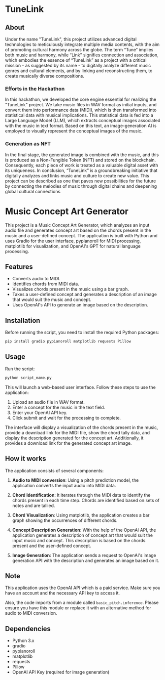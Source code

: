 # TuneLink

## About
Under the name "TuneLink", this project utilizes advanced digital technologies to meticulously integrate multiple media contents, with the aim of promoting cultural harmony across the globe. The term “Tune” implies both music and harmony, while “Link” signifies connection and association, which embodies the essence of “TuneLink” as a project with a critical mission - as suggested by its name - to digitally analyze different music genres and cultural elements, and by linking and reconstructing them, to create musically diverse compositions.

### Efforts in the Hackathon
In this hackathon, we developed the core engine essential for realizing the "TuneLink" project. We take music files in WAV format as initial inputs, and convert them into performance data (MIDI), which is then transformed into statistical data with musical implications. This statistical data is fed into a Large Language Model (LLM), which extracts conceptual images associated with the music in text format. Based on this text, an image-generation AI is employed to visually represent the conceptual images of the music.

### Generation as NFT
In the final stage, the generated image is combined with the music, and this is produced as a Non-Fungible Token (NFT) and stored on the blockchain. Consequently, each piece of work is treated as a valuable digital asset with its uniqueness. In conclusion, “TuneLink” is a groundbreaking initiative that digitally analyzes and links music and culture to create new value. This project can be described as one that paves new possibilities for the future by connecting the melodies of music through digital chains and deepening global cultural connections.


# Music Concept Art Generator

This project is a Music Concept Art Generator, which analyzes an input audio file and generates concept art based on the chords present in the music and a user-defined concept. The application is built with Python and uses Gradio for the user interface, pypianoroll for MIDI processing, matplotlib for visualization, and OpenAI's GPT for natural language processing.

## Features

- Converts audio to MIDI.
- Identifies chords from MIDI data.
- Visualizes chords present in the music using a bar graph.
- Takes a user-defined concept and generates a description of an image that would suit the music and concept.
- Uses OpenAI's API to generate an image based on the description.

## Installation

Before running the script, you need to install the required Python packages:

```sh
pip install gradio pypianoroll matplotlib requests Pillow
```

## Usage

Run the script:

```sh
python script_name.py
```

This will launch a web-based user interface. Follow these steps to use the application:

1. Upload an audio file in WAV format.
2. Enter a concept for the music in the text field.
3. Enter your OpenAI API key.
4. Click submit and wait for the processing to complete.

The interface will display a visualization of the chords present in the music, provide a download link for the MIDI file, show the chord tally data, and display the description generated for the concept art. Additionally, it provides a download link for the generated concept art image.

## How it works

The application consists of several components:

1. **Audio to MIDI conversion**: Using a pitch prediction model, the application converts the input audio into MIDI data.

2. **Chord Identification**: It iterates through the MIDI data to identify the chords present in each time step. Chords are identified based on sets of notes and are tallied.

3. **Chord Visualization**: Using matplotlib, the application creates a bar graph showing the occurrences of different chords.

4. **Concept Description Generation**: With the help of the OpenAI API, the application generates a description of concept art that would suit the input music and concept. This description is based on the chords present and the user-defined concept.

5. **Image Generation**: The application sends a request to OpenAI's image generation API with the description and generates an image based on it.

## Note

This application uses the OpenAI API which is a paid service. Make sure you have an account and the necessary API key to access it.

Also, the code imports from a module called `basic_pitch.inference`. Please ensure you have this module or replace it with an alternative method for audio to MIDI conversion.

## Dependencies

- Python 3.x
- gradio
- pypianoroll
- matplotlib
- requests
- Pillow
- OpenAI API Key (required for image generation)








